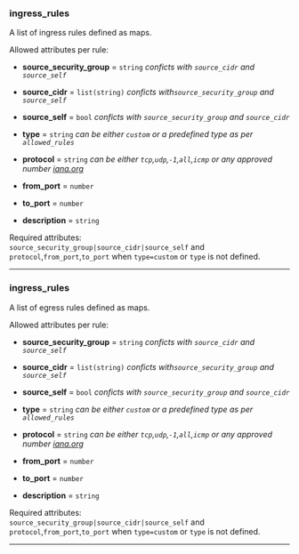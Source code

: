 ### ingress_rules

  A list of ingress rules defined as maps.

  Allowed attributes per rule:

  - **source_security_group** = `string` _conficts with `source_cidr` and `source_self`_
  - **source_cidr** = `list(string)` _conficts with`source_security_group` and `source_self`_
  - **source_self** = `bool` _conficts with `source_security_group` and `source_cidr`_

  - **type** = `string` _can be either `custom` or a predefined type as per `allowed_rules`_
  - **protocol** = `string` _can be either `tcp`,`udp`,`-1`,`all`,`icmp` or any approved number [iana.org](https://www.iana.org/assignments/protocol-numbers/protocol-numbers.xhtml)_
  - **from_port** = `number`
  - **to_port** = `number`
  - **description** = `string`

  Required attributes:  
  `source_security_group|source_cidr|source_self` and `protocol`,`from_port`,`to_port` when `type=custom` or `type` is not defined.

---

### ingress_rules
  A list of egress rules defined as maps.

  Allowed attributes per rule:

  - **source_security_group** = `string` _conficts with `source_cidr` and `source_self`_
  - **source_cidr** = `list(string)` _conficts with`source_security_group` and `source_self`_
  - **source_self** = `bool` _conficts with `source_security_group` and `source_cidr`_

  - **type** = `string` _can be either `custom` or a predefined type as per `allowed_rules`_
  - **protocol** = `string` _can be either `tcp`,`udp`,`-1`,`all`,`icmp` or any approved number [iana.org](https://www.iana.org/assignments/protocol-numbers/protocol-numbers.xhtml)_
  - **from_port** = `number`
  - **to_port** = `number`
  - **description** = `string`

  Required attributes:  
  `source_security_group|source_cidr|source_self` and `protocol`,`from_port`,`to_port` when `type=custom` or `type` is not defined.

---
